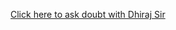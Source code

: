 [Click here to ask doubt with Dhiraj Sir](https://docs.google.com/forms/d/17GmXJFyZqcTKIrkCne1TI0qGU86qaFMw7u_jKfdyZhY/prefill)
